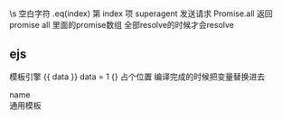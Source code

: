 ##
\s 空白字符
.eq(index) 第 index 项
superagent 发送请求
Promise.all 返回 promise all 里面的promise数组 全部resolve的时候才会resolve

## ejs
模板引擎
{{ data }} data = 1
{}
占个位置 编译完成的时候把变量替换进去
<div> name </div> 通用模板